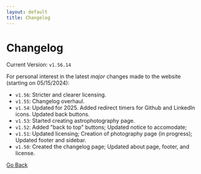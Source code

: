 ```yaml
---
layout: default
title: Changelog
---
```


# Changelog

Current Version: `v1.56.14`

For personal interest in the latest *major* changes made to the website (starting on 05/15/2024):

* `v1.56`: Stricter and clearer licensing.
* `v1.55`: Changelog overhaul.
* `v1.54`: Updated for 2025. Added redirect timers for Github and LinkedIn icons. Updated back buttons.
* `v1.53`: Started creating astrophotography page. 
* `v1.52`: Added "back to top" buttons; Updated notice to accomodate; 
* `v1.51`: Updated licensing; Creation of photography page (in progress); Updated footer and sidebar.
* `v1.50`: Created the changelog page; Updated about page, footer, and license.

[Go Back](javascript:history.back())